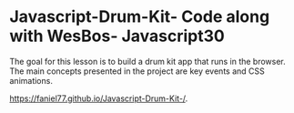 # Javascript-Drum-Kit- Code along with WesBos- Javascript30

The goal for this lesson is to build a drum kit app that runs in the browser. The main concepts presented in the project are key events and CSS animations.

https://faniel77.github.io/Javascript-Drum-Kit-/.
